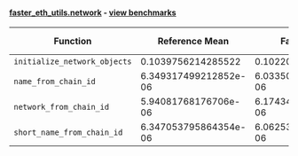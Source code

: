 #### [faster_eth_utils.network](https://github.com/BobTheBuidler/faster-eth-utils/blob/master/faster_eth_utils/network.py) - [view benchmarks](https://github.com/BobTheBuidler/faster-eth-utils/blob/master/benchmarks/test_network_benchmarks.py)

| Function | Reference Mean | Faster Mean | % Change | Speedup (%) | x Faster | Faster |
|----------|---------------|-------------|----------|-------------|----------|--------|
| `initialize_network_objects` | 0.1039756214285522 | 0.1022093784374718 | 1.70% | 1.73% | 1.02x | ✅ |
| `name_from_chain_id` | 6.349317499212852e-06 | 6.033504563700096e-06 | 4.97% | 5.23% | 1.05x | ✅ |
| `network_from_chain_id` | 5.94081768176706e-06 | 6.174346457000604e-06 | -3.93% | -3.78% | 0.96x | ❌ |
| `short_name_from_chain_id` | 6.347053795864354e-06 | 6.062538058812281e-06 | 4.48% | 4.69% | 1.05x | ✅ |
